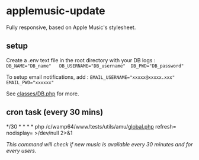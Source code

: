 # applemusic-update
Fully responsive, based on Apple Music's stylesheet.

## setup
Create a .env text file in the root directory with your DB logs :  
`
DB_NAME="DB_name"  
DB_USERNAME="DB_username" 
DB_PWD="DB_password"
`

To setup email notifications, add :
`EMAIL_USERNAME="xxxxx@xxxxx.xxx"
EMAIL_PWD="xxxxxx"`

See [classes/DB.php](classes/DB.php) for more.

## cron task (every 30 mins)
\*/30  * * * * php /c/wamp64/www/tests/utils/amu/[global.php](global.php) refresh= nodisplay= >/dev/null 2>&1

*This command will check if new music is available every 30 minutes and for every users.*
